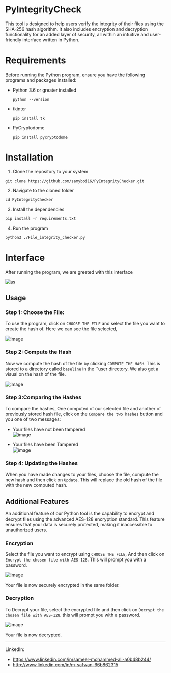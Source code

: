 # PyIntegrityCheck 
This tool is designed to help users verify the integrity of their files using the SHA-256 hash algorithm. It also includes encryption and decryption functionality for an added layer of security, all within an intuitive and user-friendly interface written in Python.

# Requirements
Before running the Python program, ensure you have the following programs and packages installed:  
- Python 3.6 or greater installed
  ```
  python --version
  ```  
- tkinter
  ```
  pip install tk
  ```  
- PyCryptodome
  ```
  pip install pycryptodome
  ```  
# Installation
1. Clone the repository to your system
```
git clone https://github.com/samyboi16/PyIntegrityChecker.git
```
2. Navigate to the cloned folder
```
cd PyIntegrityChecker
```
3. Install the dependencies
```
pip install -r requirements.txt
```
4. Run the program
```
python3 ./File_integrity_checker.py
```

# Interface
After running the program, we are greeted with this interface

![as](https://github.com/samyboi16/PyIntegrityChecker/assets/95954618/3b691410-9bce-492d-ace4-52a59dfb8bf4)

## Usage
### Step 1: Choose the File:  
To use the program, click on `CHOOSE THE FILE` and select the file you want to create the hash of. Here we can see the file selected,

![image](https://github.com/samyboi16/PyIntegrityChecker/assets/95954618/b4142b66-febe-4d73-993c-5f920af5a0ed)

### Step 2: Compute the Hash  
Now we compute the hash of the file by clicking `COMPUTE THE HASH`. This is stored to a directory called `baseline` in the ``user directory. We also get a visual on the hash of the file.

![image](https://github.com/samyboi16/PyIntegrityChecker/assets/95954618/f4eb9353-d264-4077-93ee-c2dd9412010d)

### Step 3:Comparing the Hashes
To compare the hashes, One computed of our selected file and another of previously stored hash file, click on the `Compare the two hashes` button and you one of two messages:
- Your files have not been tampered  
  ![image](https://github.com/samyboi16/PyIntegrityChecker/assets/95954618/641efee3-86ae-48ba-8f65-679f8241af80)

- Your files have been Tampered  
  ![image](https://github.com/samyboi16/PyIntegrityChecker/assets/95954618/6ee7c9c2-a9ee-45e8-8ed5-a1ff264f1815)
  
### Step 4: Updating the Hashes
When you have made changes to your files, choose the file, compute the new hash and then click on `Update`. This will replace the old hash of the file with the new computed hash.

## Additional Features
An additional feature of our Python tool is the capability to encrypt and decrypt files using the advanced AES-128 encryption standard. This feature ensures that your data is securely protected, making it inaccessible to unauthorized users.

### Encryption
Select the file you want to encrypt using `CHOOSE THE FILE`, And then click on `Encrypt the chosen file with AES-128`. This will prompt you with a password.

  ![image](https://github.com/samyboi16/PyIntegrityChecker/assets/95954618/1449a27e-fb13-478e-a81c-0e2657cbe641)

Your file is now securely encrypted in the same folder.
### Decryption
To Decrypt your file, select the encrypted file and then click on `Decrypt the chosen file with AES-128`. this will prompt you with a password.

![image](https://github.com/samyboi16/PyIntegrityChecker/assets/95954618/6d3ee3b1-af0b-4a59-80ee-32a7a0253e11)

Your file is now decrypted.
**************************************************************

LinkedIn:
- https://www.linkedin.com/in/sameer-mohammed-ali-a0b48b244/
- http://www.linkedin.com/in/m-safwan-66b862315
